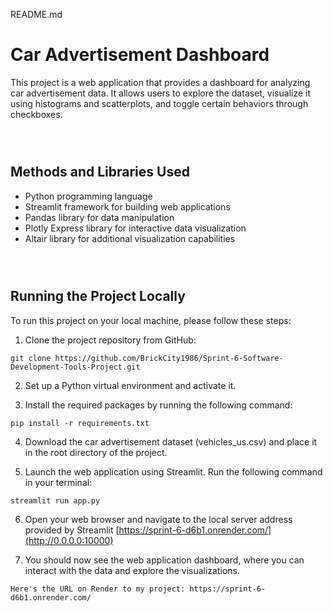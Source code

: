 README.md

# Car Advertisement Dashboard

This project is a web application that provides a dashboard for analyzing car advertisement data. It allows users to explore the dataset, visualize it using histograms and scatterplots, and toggle certain behaviors through checkboxes.
```



```
## Methods and Libraries Used

- Python programming language
- Streamlit framework for building web applications
- Pandas library for data manipulation
- Plotly Express library for interactive data visualization
- Altair library for additional visualization capabilities
```



```
## Running the Project Locally

To run this project on your local machine, please follow these steps:

1. Clone the project repository from GitHub:

```
git clone https://github.com/BrickCity1986/Sprint-6-Software-Development-Tools-Project.git
```

2. Set up a Python virtual environment and activate it.

3. Install the required packages by running the following command:

```
pip install -r requirements.txt
```

4. Download the car advertisement dataset (vehicles_us.csv) and place it in the root directory of the project.

5. Launch the web application using Streamlit. Run the following command in your terminal:

```
streamlit run app.py
```

6. Open your web browser and navigate to the local server address provided by Streamlit [https://sprint-6-d6b1.onrender.com/](http://0.0.0.0:10000)

7. You should now see the web application dashboard, where you can interact with the data and explore the visualizations.
```
Here's the URL on Render to my project: https://sprint-6-d6b1.onrender.com/
```
